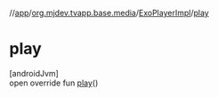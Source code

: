 //[app](../../../index.md)/[org.mjdev.tvapp.base.media](../index.md)/[ExoPlayerImpl](index.md)/[play](play.md)

# play

[androidJvm]\
open override fun [play](play.md)()
